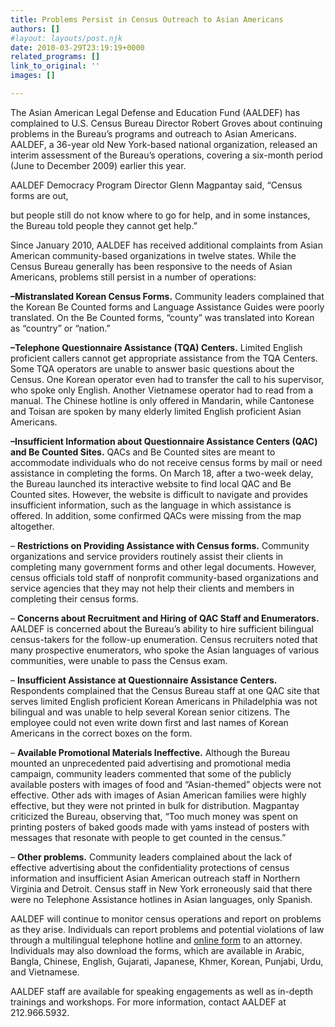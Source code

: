 ```yaml
---
title: Problems Persist in Census Outreach to Asian Americans
authors: []
#layout: layouts/post.njk
date: 2010-03-29T23:19:19+0000
related_programs: []
link_to_original: ''
images: []

---
```

The Asian American Legal Defense and Education Fund (AALDEF) has complained to U.S. Census Bureau Director Robert Groves about continuing problems in the Bureau’s programs and outreach to Asian Americans.  AALDEF, a 36-year old New York-based national organization, released an interim assessment of the Bureau’s operations, covering a six-month period (June to December 2009) earlier this year.

AALDEF Democracy Program Director Glenn Magpantay said, “Census forms are out,

but people still do not know where to go for help, and in some instances, the Bureau told people they cannot get help.”

Since January 2010, AALDEF has received additional complaints from Asian American community-based organizations in twelve states.  While the Census Bureau generally has been responsive to the needs of Asian Americans, problems still persist in a number of operations:

**–Mistranslated Korean Census Forms.**  Community leaders complained that the Korean Be Counted forms and Language Assistance Guides were poorly translated.  On the Be Counted forms, “county” was translated into Korean as “country” or “nation.”

**–Telephone Questionnaire Assistance (TQA) Centers.**  Limited English proficient callers cannot get appropriate assistance from the TQA Centers.  Some TQA operators are unable to answer basic questions about the Census.  One Korean operator even had to transfer the call to his supervisor, who spoke only English.  Another Vietnamese operator had to read from a manual.  The Chinese hotline is only offered in Mandarin, while Cantonese and Toisan are spoken by many elderly limited English proficient Asian Americans.

**–Insufficient Information about Questionnaire Assistance Centers (QAC) and Be Counted Sites.**  QACs and Be Counted sites are meant to accommodate individuals who do not receive census forms by mail or need assistance in completing the forms.  On March 18, after a two-week delay, the Bureau launched its interactive website to find local QAC and Be Counted sites.  However, the website is difficult to navigate and provides insufficient information, such as the language in which assistance is offered.  In addition, some confirmed QACs were missing from the map altogether.

– **Restrictions on Providing Assistance with Census forms.**  Community organizations and service providers routinely assist their clients in completing many government forms and other legal documents.  However, census officials told staff of nonprofit community-based organizations and service agencies that they may not help their clients and members in completing their census forms.

– **Concerns about Recruitment and Hiring of QAC Staff and Enumerators.** AALDEF is concerned about the Bureau’s ability to hire sufficient bilingual census-takers for the follow-up enumeration.  Census recruiters noted that many prospective enumerators, who spoke the Asian languages of various communities, were unable to pass the Census exam.

– **Insufficient Assistance at Questionnaire Assistance Centers.**  Respondents complained that the Census Bureau staff at one QAC site that serves limited English proficient Korean Americans in Philadelphia was not bilingual and was unable to help several Korean senior citizens.  The employee could not even write down first and last names of Korean Americans in the correct boxes on the form.

– **Available Promotional Materials Ineffective.** Although the Bureau mounted an unprecedented  paid advertising and promotional media campaign, community leaders commented that some of the publicly available posters with images of food and “Asian-themed” objects were not effective.  Other ads with images of Asian American families were highly effective, but they were not printed in bulk for distribution.  Magpantay criticized the Bureau, observing that, “Too much money was spent on printing posters of baked goods made with yams instead of posters with messages that resonate with people to get counted in the census.”

– **Other problems.** Community leaders complained about the lack of effective advertising about the confidentiality protections of census information and insufficient Asian American outreach staff in Northern Virginia and Detroit.  Census staff in New York erroneously said that there were no Telephone Assistance hotlines in Asian languages, only Spanish.

AALDEF will continue to monitor census operations and report on problems as they arise. Individuals can report problems and potential violations of law through a multilingual telephone hotline and [online form](https://officemail.aaldef.org/exchweb/bin/redir.asp?URL=https://click.icptrack.com/icp/relay.php?r=1011668688%26msgid=4313214%26act=3ECA%26c=23535%26destination=http%253A%252F%252Faaldef.info%252F) to an attorney.  Individuals may also download the forms, which are available in Arabic, Bangla, Chinese, English, Gujarati, Japanese, Khmer, Korean, Punjabi, Urdu, and Vietnamese.

AALDEF staff are available for speaking engagements as well as in-depth trainings and workshops.  For more information, contact AALDEF at 212.966.5932.